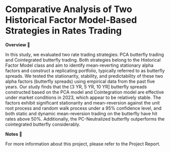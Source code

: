# Comparative Analysis of Two Historical Factor Model-Based Strategies in Rates Trading

**Overview 📖**

In this study, we evaluated two rate trading strategies: PCA butterfly trading and Cointegrated butterfly trading. Both strategies belong to the Historical Factor Model class and aim to identify mean-reverting stationary alpha factors and construct a replicating portfolio, typically referred to as butterfly spreads. We tested the stationarity, stability, and predictability of these two alpha factors (butterfly spreads) using empirical data from the past five years. Our study finds that the [3 YR, 5 YR, 10 YR] butterfly spreads constructed based on the PCA model and Cointegration model are effective under market conditions in 2023, which appear to be relatively stable. The factors exhibit significant stationarity and mean-reversion against the unit root process and random walk process under a 95% confidence level, and both static and dynamic mean-reversion trading on the butterfly have hit rates above 50%. Additionally, the PC-Neutralized butterfly outperforms the cointegrated butterfly considerably.

**Notes 📝**

For more information about this project, please refer to the Project Report.
